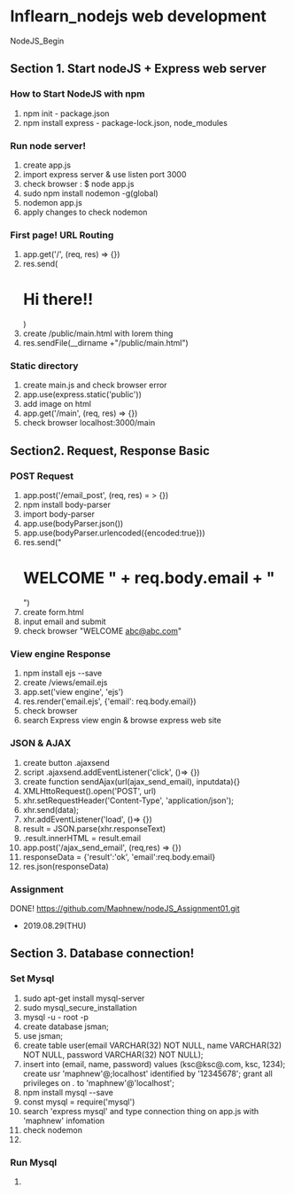 # Inflearn_nodejs web development
NodeJS_Begin

## Section 1. Start nodeJS + Express web server
### How to Start NodeJS with npm
1. npm init - package.json
2. npm install express - package-lock.json, node_modules

### Run node server!
1. create app.js
2. import express server & use listen port 3000
3. check browser : $ node app.js
4. sudo npm install nodemon -g(global)
5. nodemon app.js
6. apply changes to check nodemon

### First page! URL Routing
1. app.get('/', (req, res) => {})
2. res.send(<h1>Hi there!!</h1>)
3. create /public/main.html with lorem thing
4. res.sendFile(__dirname +"/public/main.html")

### Static directory
1. create main.js and check browser error
2. app.use(express.static('public'))
3. add image on html
4. app.get('/main', (req, res) => {})
5. check browser localhost:3000/main

## Section2. Request, Response Basic

### POST Request
1. app.post('/email_post', (req, res) = > {})
2. npm install body-parser
3. import body-parser
4. app.use(bodyParser.json())
5. app.use(bodyParser.urlencoded({encoded:true}))
6. res.send("<h1>WELCOME " + req.body.email + "</h1>")
7. create form.html
8. input email and submit
9. check browser "WELCOME abc@abc.com"

### View engine Response
1. npm install ejs --save
2. create /views/email.ejs
3. app.set('view engine', 'ejs')
4. res.render('email.ejs', {'email': req.body.email})
5. check browser
6. search Express view engin & browse express web site

### JSON & AJAX
1. create button .ajaxsend
2. script .ajaxsend.addEventListener('click', ()=> {})
3. create function sendAjax(url(ajax_send_email), inputdata){}
4. XMLHttoRequest().open('POST', url)
5. xhr.setRequestHeader('Content-Type', 'application/json');
6. xhr.send(data);
7. xhr.addEventListener('load', ()=> {})
8. result = JSON.parse(xhr.responseText)
9. .result.innerHTML = result.email
10. app.post('/ajax_send_email', (req,res) => {})
11. responseData = {'result':'ok', 'email':req.body.email}
12. res.json(responseData)

### Assignment
DONE!
https://github.com/Maphnew/nodeJS_Assignment01.git

* 2019.08.29(THU)


## Section 3. Database connection!
### Set Mysql 
1. sudo apt-get install mysql-server
2. sudo mysql_secure_installation
3. mysql -u - root -p
4. create database jsman;
5. use jsman;
6. create table user(email VARCHAR(32) NOT NULL, name VARCHAR(32) NOT NULL, password VARCHAR(32) NOT NULL);
7. insert into (email, name, password) values (ksc@ksc@.com, ksc, 1234);
    create usr 'maphnew'@;localhost' identified by '12345678';
    grant all privileges on *.* to 'maphnew'@'localhost';
8. npm install mysql --save
9. const mysql = require('mysql')
10. search 'express mysql' and type connection thing on app.js with 'maphnew' infomation
11. check nodemon 
12. 

### Run Mysql
1. 